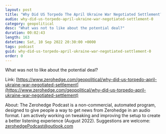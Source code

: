 ```yaml
---
layout: post
title: "Why Did US Torpedo The April Ukraine War Negotiated Settlement?"
audio: why-did-us-torpedo-april-ukraine-war-negotiated-settlement-0
category: geopolitical
desc: "What was not to like about the potential deal?"
duration: 00:02:43
length: 163
datetime: Sat, 10 Sep 2022 20:30:00 +0000
tags: podcast
guid: why-did-us-torpedo-april-ukraine-war-negotiated-settlement-0
order: 0
---
```

What was not to like about the potential deal?

Link: [https://www.zerohedge.com/geopolitical/why-did-us-torpedo-april-ukraine-war-negotiated-settlement](https://www.zerohedge.com/geopolitical/why-did-us-torpedo-april-ukraine-war-negotiated-settlement)

About: The Zerohedge Podcast is a non-commercial, automated program, designed to give people a way to get news from Zerohedge in an audio format.  I am actively working on tweaking and improving the setup to create a better listening experience (August 2022).  Suggestions are welcome: [zerohedgePodcast@outlook.com](mailto:zerohedgePodcast@outlook.com)